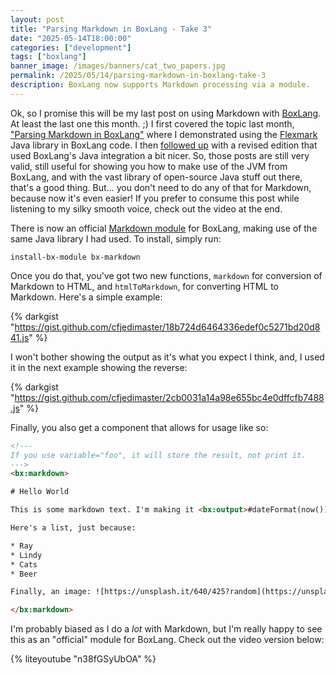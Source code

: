 ```yaml
---
layout: post
title: "Parsing Markdown in BoxLang - Take 3"
date: "2025-05-14T18:00:00"
categories: ["development"]
tags: ["boxlang"]
banner_image: /images/banners/cat_two_papers.jpg
permalink: /2025/05/14/parsing-markdown-in-boxlang-take-3
description: BoxLang now supports Markdown processing via a module.
---
```


Ok, so I promise this will be my last post on using Markdown with [BoxLang](https://boxlang.io). At least the last one this month. ;) I first covered the topic last month, ["Parsing Markdown in BoxLang"](https://www.raymondcamden.com/2025/04/18/parsing-markdown-in-boxlang) where I demonstrated using the [Flexmark](https://github.com/vsch/flexmark-java) Java library in BoxLang code. I then [followed up](https://www.raymondcamden.com/2025/04/21/parsing-markdown-in-boxlang-take-2) with a revised edition that used BoxLang's Java integration a bit nicer. So, those posts are still very valid, still useful for showing you how to make use of the JVM from BoxLang, and with the vast library of open-source Java stuff out there, that's a good thing. But... you don't need to do any of that for Markdown, because now it's even easier! If you prefer to consume this post while listening to my silky smooth voice, check out the video at the end.

There is now an official [Markdown module](https://boxlang.ortusbooks.com/boxlang-framework/modularity/markdown) for BoxLang, making use of the same Java library I had used. To install, simply run:

```
install-bx-module bx-markdown
```

Once you do that, you've got two new functions, `markdown` for conversion of Markdown to HTML, and `htmlToMarkdown`, for converting HTML to Markdown. Here's a simple example:


{% darkgist "https://gist.github.com/cfjedimaster/18b724d6464336edef0c5271bd20d841.js" %}

I won't bother showing the output as it's what you expect I think, and, I used it in the next example showing the reverse:

{% darkgist "https://gist.github.com/cfjedimaster/2cb0031a14a98e655bc4e0dffcfb7488.js" %}

Finally, you also get a component that allows for usage like so:

```html
<!---
If you use variable="foo", it will store the result, not print it.
--->
<bx:markdown>

# Hello World

This is some markdown text. I'm making it <bx:output>#dateFormat(now())#</bx:output>.

Here's a list, just because:

* Ray
* Lindy
* Cats
* Beer

Finally, an image: ![https://unsplash.it/640/425?random](https://unsplash.it/640/425?random)

</bx:markdown>
```

I'm probably biased as I do a *lot* with Markdown, but I'm really happy to see this as an "official" module for BoxLang. Check out the video version below:

{% liteyoutube "n38fGSyUbOA" %}